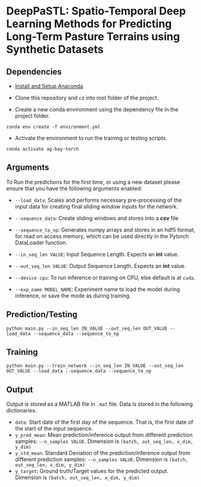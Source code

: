 # DeepPaSTL: Spatio-Temporal Deep Learning Methods for Predicting Long-Term Pasture Terrains using Synthetic Datasets


## Dependencies
* [Install and Setup Anaconda](https://www.anaconda.com/products/individual)

* Clone this repository and `cd` into root folder of the project.

* Create a new conda environment using the dependency file in the project folder.

```
conda env create -f environment.yml
```

* Activate the environment to run the training or testing scripts.
```
conda activate ag-bay-torch
```

## Arguments
To Run the predictions for the first time, or using a new dataset please ensure
that you have the following arguments enabled:

* `--load_data`: Scales and performs necessary pre-processing of the input data for creating final
sliding window inputs for the network.

* `--sequence_data`: Create sliding windows and stores into a **csv** file

* `--sequence_to_np`: Generates numpy arrays and stores in an hdf5 format, for read on access memory, which can be used directly in the Pytorch DataLoader function.

* `--in_seq_len VALUE`: Input Sequence Length. Expects an **int** value.
* `--out_seq_len VALUE`: Output Sequence Length. Expects an **int** value.

* `--device cpu`: To run inference or training on CPU, else default is at `cuda`.

* `--exp_name MODEL_NAME`: Experiment name to load the model during inference, or save the mode as during training.

## Prediction/Testing
```
python main.py --in_seq_len IN_VALUE --out_seq_len OUT_VALUE --load_data --sequence_data --sequence_to_np
```

## Training
```
python main.py --train_network --in_seq_len IN_VALUE --out_seq_len OUT_VALUE --load_data --sequence_data --sequence_to_np
```

## Output
Output is stored as a MATLAB file in `.mat` file. Data is stored in the following dictionaries.

* `date`: Start date of the first day of the sequence. That is, the first date of the start of the input sequence.
* `y_pred_mean`: Mean prediction/inference output from different prediction samples: `--n_samples VALUE`. Dimension is `(batch, out_seq_len, x_dim, y_dim)`
* `y_std_mean`: Standard Deviation of the prediction/inference output from different prediction samples: `--n_samples VALUE`. Dimension is `(batch, out_seq_len, x_dim, y_dim)`
* `y_target`: Ground truth/Target values for the predicted output. Dimension is `(batch, out_seq_len, x_dim, y_dim)`
